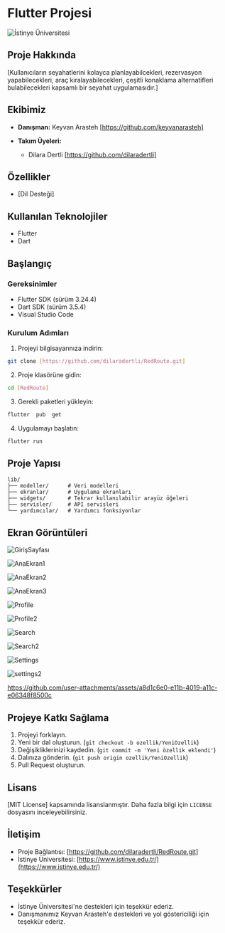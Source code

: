 # Flutter Projesi

![İstinye Üniversitesi](https://www.unitededucation.com/linklogoch/istinye-university-logo.png)

## Proje Hakkında
[Kullanıcıların seyahatlerini kolayca planlayabilcekleri, rezervasyon yapabilecekleri, araç kiralayabilecekleri, çeşitli konaklama alternatifleri bulabilecekleri kapsamlı bir seyahat uygulamasıdır.]

## Ekibimiz
- **Danışman:** Keyvan Arasteh [https://github.com/keyvanarasteh]

- **Takım Üyeleri:**
   - Dilara Dertli [https://github.com/dilaradertli]

## Özellikler
- [Dil Desteği]

## Kullanılan Teknolojiler
- Flutter
- Dart

## Başlangıç

### Gereksinimler
- Flutter SDK (sürüm 3.24.4)
- Dart SDK (sürüm 3.5.4)
- Visual Studio Code

### Kurulum Adımları
1. Projeyi bilgisayarınıza indirin:
```bash
git clone [https://github.com/dilaradertli/RedRoute.git]
```

2. Proje klasörüne gidin:
```bash
cd [RedRoute]
```

3. Gerekli paketleri yükleyin:
``` bash
flutter  pub  get
```

4. Uygulamayı başlatın:
```bash 
flutter run
```

## Proje Yapısı 
```
lib/
├── modeller/      # Veri modelleri
├── ekranlar/      # Uygulama ekranları
├── widgets/       # Tekrar kullanılabilir arayüz öğeleri
├── servisler/     # API servisleri
└── yardımcılar/   # Yardımcı fonksiyonlar
```

## Ekran Görüntüleri
![GirişSayfası](https://github.com/user-attachments/assets/4b8afe67-e451-42db-a9e0-47b4a22c633e)

![AnaEkran1](https://github.com/user-attachments/assets/b23160c0-e670-4979-9482-9aec10925b02)

![AnaEkran2](https://github.com/user-attachments/assets/88197402-d7b4-4141-8133-78aba5aea127)

![AnaEkran3](https://github.com/user-attachments/assets/bb6d9e4f-c371-4e7e-85ef-4bc41bbeb2fd)

![Profile](https://github.com/user-attachments/assets/8228be2e-2114-43da-95e7-7ffea0748fb0)

![Profile2](https://github.com/user-attachments/assets/85a1f5ef-20a5-4084-9b32-cb11ac9098aa)

![Search](https://github.com/user-attachments/assets/b9e35d60-e9e3-4df7-a09b-feb4e01c4e51)

![Search2](https://github.com/user-attachments/assets/7a29028d-4598-49be-b81e-df08dab0a8bd)

![Settings](https://github.com/user-attachments/assets/1e8c323d-ae2e-48a0-b994-56f22cc936f2)

![settings2](https://github.com/user-attachments/assets/25b4d69e-3877-4a3a-8232-e35d62977da1)

https://github.com/user-attachments/assets/a8d1c6e0-e11b-4019-a11c-e06348f8500c


## Projeye Katkı Sağlama
1. Projeyi forklayın.   
2. Yeni bir dal oluşturun. (`git checkout -b ozellik/YeniOzellik`)
3. Değişikliklerinizi kaydedin. (`git commit -m 'Yeni özellik eklendi'`)
4. Dalınıza gönderin. (`git push origin ozellik/YeniOzellik`)
5. Pull Request oluşturun.

## Lisans
[MIT License] kapsamında lisanslanmıştır. Daha fazla bilgi için `LICENSE` dosyasını inceleyebilirsiniz.

## İletişim
- Proje Bağlantısı: [https://github.com/dilaradertli/RedRoute.git]
- İstinye Üniversitesi: [https://www.istinye.edu.tr/](https://www.istinye.edu.tr/)

## Teşekkürler
- İstinye Üniversitesi'ne destekleri için teşekkür ederiz.
- Danışmanımız Keyvan Arasteh'e destekleri ve yol göstericiliği için teşekkür ederiz.


